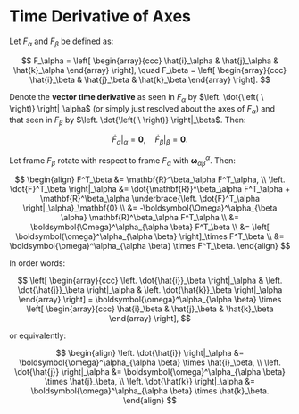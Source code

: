 # Time Derivative of Axes

Let $F_\alpha$ and $F_\beta$ be defined as:

$$
F_\alpha =
\left[
\begin{array}{ccc}
\hat{i}_\alpha & \hat{j}_\alpha & \hat{k}_\alpha
\end{array}
\right], \quad
F_\beta = 
\left[
\begin{array}{ccc}
\hat{i}_\beta & \hat{j}_\beta & \hat{k}_\beta
\end{array}
\right].
$$

Denote the **vector time derivative** as seen in $F_\alpha$ by $\left. \dot{\left( \ \right)} \right|_\alpha$ (or simply just resolved about the axes of $F_\alpha$) and that seen in $F_\beta$ by $\left. \dot{\left( \ \right)} \right|_\beta$. Then:

$$
\left. \dot{F}_\alpha \right|_\alpha = \mathbf{0}, \quad \left. \dot{F}_\beta \right|_\beta = \mathbf{0}.
$$

Let frame $F_\beta$ rotate with respect to frame $F_\alpha$ with $\boldsymbol{\omega}^\alpha_{\alpha \beta}$. Then:

$$
\begin{align}
F^T_\beta &= \mathbf{R}^\beta_\alpha F^T_\alpha, \\
\left. \dot{F}^T_\beta \right|_\alpha &= \dot{\mathbf{R}}^\beta_\alpha F^T_\alpha + \mathbf{R}^\beta_\alpha \underbrace{\left. \dot{F}^T_\alpha \right|_\alpha}_\mathbf{0} \\
&= -\boldsymbol{\Omega}^\alpha_{\beta \alpha} \mathbf{R}^\beta_\alpha  F^T_\alpha  \\
&= \boldsymbol{\Omega}^\alpha_{\alpha \beta} F^T_\beta \\
&= \left[ \boldsymbol{\omega}^\alpha_{\alpha \beta} \right]_\times F^T_\beta \\
&= \boldsymbol{\omega}^\alpha_{\alpha \beta} \times F^T_\beta.
\end{align}
$$

In order words:

$$
\left[
\begin{array}{ccc}
\left. \dot{\hat{i}}_\beta \right|_\alpha & \left. \dot{\hat{j}}_\beta \right|_\alpha & \left. \dot{\hat{k}}_\beta \right|_\alpha
\end{array}
\right]
= \boldsymbol{\omega}^\alpha_{\alpha \beta} \times
\left[
\begin{array}{ccc}
\hat{i}_\beta & \hat{j}_\beta & \hat{k}_\beta
\end{array}
\right],
$$

or equivalently:

$$
\begin{align}
\left. \dot{\hat{i}} \right|_\alpha &= \boldsymbol{\omega}^\alpha_{\alpha \beta} \times \hat{i}_\beta, \\
\left. \dot{\hat{j}} \right|_\alpha &= \boldsymbol{\omega}^\alpha_{\alpha \beta} \times \hat{j}_\beta, \\
\left. \dot{\hat{k}} \right|_\alpha &= \boldsymbol{\omega}^\alpha_{\alpha \beta} \times \hat{k}_\beta.
\end{align}
$$